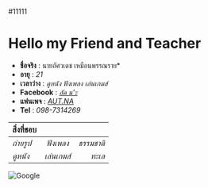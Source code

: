 #11111
# Hello my Friend and Teacher
* **ชื่อจริง** : นายอัศวเดช เหมือนพรรณราย*
* **อายุ** : *21*
* **เวลาว่าง** : *ดูหนัง ฟังเพลง เล่นเกมส์*
* **Facebook** : *[อัด น'ะ](https://www.facebook.com/profile.php?id=100009674227404)*
* **แฟนเพจ** : *[AUT.NA](https://www.facebook.com/aut.naphoto/?eid=ARDjnv1H_4MOQC07RnwmBqbasqFdCYPjkL97CKTWBiE7cl6b1JDk_5cLzRHsp7POxKTTeNBMFrq_1b-n)*
* **Tel** : *098-7314269*

| **สิ่งที่ชอบ** |  |   |
| :-------- | :--------: | ---------: |
|   *ถ่ายรูป*   |   *ฟังเพลง*   |    *ธรรมชาติ*   |
|   *ดูหนัง*   |   *เล่นเกมส์*   |    *ทะเล*   |




![Google ](https://scontent.fbkk10-1.fna.fbcdn.net/v/t1.0-9/p960x960/76697291_1055447541454377_3123104057904857088_o.jpg?_nc_cat=110&_nc_ohc=Vtt5VtyU7sQAQlkNMj8UWL_aVKlO5AaU1sqoGyv0sJzBtc4MGKXZis1WA&_nc_ht=scontent.fbkk10-1.fna&oh=f019f99e697798adc800f754186fd2f6&oe=5E7B558F)
